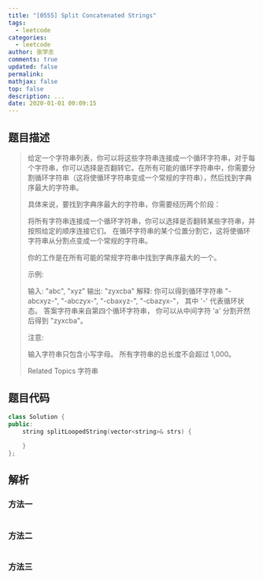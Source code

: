 ```yaml
---
title: "[0555] Split Concatenated Strings"
tags:
  - leetcode
categories:
  - leetcode
author: 张学志
comments: true
updated: false
permalink:
mathjax: false
top: false
description: ...
date: 2020-01-01 00:09:15
---
```


## 题目描述

> 给定一个字符串列表，你可以将这些字符串连接成一个循环字符串，对于每个字符串，你可以选择是否翻转它。在所有可能的循环字符串中，你需要分割循环字符串（这将使循环字符串变成一个常规的字符串），然后找到字典序最大的字符串。 
> 
> 具体来说，要找到字典序最大的字符串，你需要经历两个阶段： 
> 
> 
> 将所有字符串连接成一个循环字符串，你可以选择是否翻转某些字符串，并按照给定的顺序连接它们。 
> 在循环字符串的某个位置分割它，这将使循环字符串从分割点变成一个常规的字符串。 
> 
> 
> 你的工作是在所有可能的常规字符串中找到字典序最大的一个。 
> 
> 示例: 
> 
> 输入: "abc", "xyz"
> 输出: "zyxcba"
> 解释: 你可以得到循环字符串 "-abcxyz-", "-abczyx-", "-cbaxyz-", "-cbazyx-"，
> 其中 '-' 代表循环状态。 
> 答案字符串来自第四个循环字符串， 
> 你可以从中间字符 'a' 分割开然后得到 "zyxcba"。
> 
> 
> 
> 
> 注意: 
> 
> 
> 输入字符串只包含小写字母。 
> 所有字符串的总长度不会超过 1,000。 
> 
> 
> 
> Related Topics 字符串

## 题目代码

```cpp
class Solution {
public:
    string splitLoopedString(vector<string>& strs) {
        
    }
};
```

## 解析

### 方法一

```cpp

```

### 方法二

```cpp

```

### 方法三

```cpp

```

